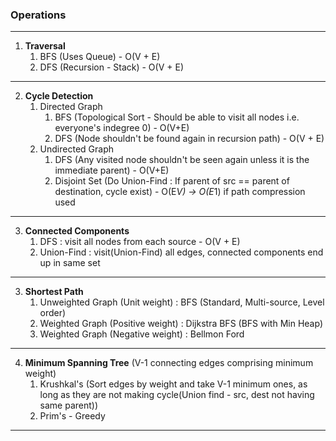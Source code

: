 ### Operations
---
1. **Traversal**
    1. BFS (Uses Queue) - O(V + E)
    2. DFS (Recursion - Stack) - O(V + E)
---
2. **Cycle Detection**
    1. Directed Graph
        1. BFS (Topological Sort - Should be able to visit all nodes i.e. everyone's indegree 0) - O(V+E)
        2. DFS (Node shouldn't be found again in recursion path) - O(V + E)
    2. Undirected Graph
        1. DFS (Any visited node shouldn't be seen again unless it is the immediate parent) - O(V+E)
        2. Disjoint Set (Do Union-Find : If parent of src == parent of destination, cycle exist) - O(E*V) -> O(E*1) if path compression used
---
3. **Connected Components**
    1. DFS : visit all nodes from each source - O(V + E)
    2. Union-Find : visit(Union-Find) all edges, connected components end up in same set
---
3. **Shortest Path**
    1. Unweighted Graph (Unit weight) : BFS (Standard, Multi-source, Level order)
    2. Weighted Graph (Positive weight) : Dijkstra BFS (BFS with Min Heap)
    3. Weighted Graph (Negative weight) : Bellmon Ford
---
4. **Minimum Spanning Tree** (V-1 connecting edges comprising minimum weight)
    1. Krushkal's (Sort edges by weight and take V-1 minimum ones, as long as they are not making cycle(Union find - src, dest not having same parent))
    2. Prim's - Greedy
---
